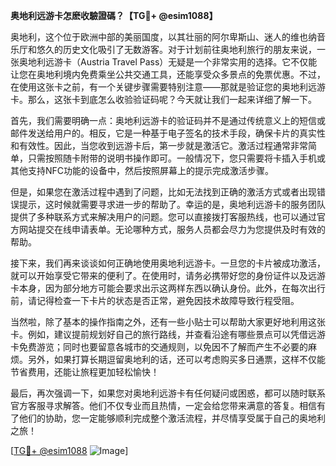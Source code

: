 **奥地利远游卡怎麽收驗證碼？【TG💪+ @esim1088】**

奥地利，这个位于欧洲中部的美丽国度，以其壮丽的阿尔卑斯山、迷人的维也纳音乐厅和悠久的历史文化吸引了无数游客。对于计划前往奥地利旅行的朋友来说，一张奥地利远游卡（Austria Travel Pass）无疑是一个非常实用的选择。它不仅能让您在奥地利境内免费乘坐公共交通工具，还能享受众多景点的免票优惠。不过，在使用这张卡之前，有一个关键步骤需要特别注意——那就是验证您的奥地利远游卡。那么，这张卡到底怎么收验验证码呢？今天就让我们一起来详细了解一下。

首先，我们需要明确一点：奥地利远游卡的验证码并不是通过传统意义上的短信或邮件发送给用户的。相反，它是一种基于电子签名的技术手段，确保卡片的真实性和有效性。因此，当您收到远游卡后，第一步就是激活它。激活过程通常非常简单，只需按照随卡附带的说明书操作即可。一般情况下，您只需要将卡插入手机或其他支持NFC功能的设备中，然后按照屏幕上的提示完成激活步骤。

但是，如果您在激活过程中遇到了问题，比如无法找到正确的激活方式或者出现错误提示，这时候就需要寻求进一步的帮助了。幸运的是，奥地利远游卡的服务团队提供了多种联系方式来解决用户的问题。您可以直接拨打客服热线，也可以通过官方网站提交在线申请表单。无论哪种方式，服务人员都会尽力为您提供及时有效的帮助。

接下来，我们再来谈谈如何正确地使用奥地利远游卡。一旦您的卡片被成功激活，就可以开始享受它带来的便利了。在使用时，请务必携带好您的身份证件以及远游卡本身，因为部分地方可能会要求出示这两样东西以确认身份。此外，在每次出行前，请记得检查一下卡片的状态是否正常，避免因技术故障导致行程受阻。

当然啦，除了基本的操作指南之外，还有一些小贴士可以帮助大家更好地利用这张卡。例如，建议提前规划好自己的旅行路线，并查看沿途有哪些景点可以凭借远游卡免费游览；同时也要留意各城市的交通规则，以免因不了解而产生不必要的麻烦。另外，如果打算长期逗留奥地利的话，还可以考虑购买多日通票，这样不仅能节省费用，还能让旅程更加轻松愉快！

最后，再次强调一下，如果您对奥地利远游卡有任何疑问或困惑，都可以随时联系官方客服寻求解答。他们不仅专业而且热情，一定会给您带来满意的答复。相信有了他们的协助，您一定能够顺利完成整个激活流程，并尽情享受属于自己的奥地利之旅！

[[TG💪+ @esim1088](https://t.me/s/esim1088) ![Image](https://i.postimg.cc/4NQfJmqS/Snipaste-2025-05-13-00-14-12.png)]